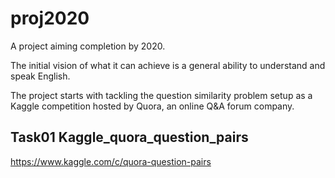 # proj2020
A project aiming completion by 2020.

The initial vision of what it can achieve is a general ability to understand and speak English.

The project starts with tackling the question similarity problem setup as a Kaggle competition hosted by Quora, an online Q&A forum company.

## Task01 Kaggle_quora_question_pairs
https://www.kaggle.com/c/quora-question-pairs

